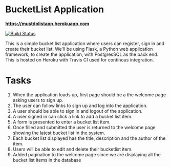 # BucketList Application

**https://mustdolistapp.herokuapp.com**


[![Build Status](https://travis-ci.org/kunleAdeyinka/bucketlist-app.svg?branch=master)](https://travis-ci.org/kunleAdeyinka/bucketlist-app)

This is a simple bucket list application where users can register, sign in and create their bucket list. 
We'll be using Flask, a Python web application framework, to create the application, with PostgresSQL as the back end.
This is hosted on Heroku with Travis CI used for continous integration.

# Tasks
1. When the application loads up, first page should be a the welcome page asking users to sign up.
2. The user can follow links to sign up and log into the application.
3. A user should be able to sign in and logout of the application.
4. A user signed in can click a link to add a bucket list item.
5. A form is presented to enter a bucket list item.
6. Once filled and submitted the user is returned to the welcome page showing the latest bucket list in the system.
7. Each bucket list displayed has the title, description and the author of the item.
8. Users will be able to edit and delete their bucketlist item.
9. Added pagination to the welcome page since we are displaying all the bucket list items in the database
